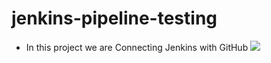 # jenkins-pipeline-testing
* In this project we are Connecting Jenkins with GitHub
  ![](https://bhargavamin.com/wp-content/uploads/2017/02/Document-1-4.png)

